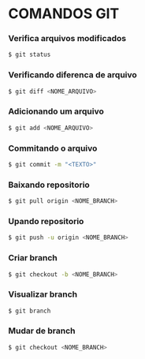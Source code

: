 # COMANDOS GIT

### Verifica arquivos modificados

```sh
$ git status
```

### Verificando diferenca de arquivo

```sh
$ git diff <NOME_ARQUIVO>
```

### Adicionando um arquivo

```sh
$ git add <NOME_ARQUIVO>
```

### Commitando o arquivo

```sh
$ git commit -m "<TEXTO>"
```

### Baixando repositorio

```sh
$ git pull origin <NOME_BRANCH>
```

### Upando repositorio

```sh
$ git push -u origin <NOME_BRANCH>
```

### Criar branch

```sh
$ git checkout -b <NOME_BRANCH>
```

### Visualizar branch

```sh
$ git branch
```

### Mudar de branch

```sh
$ git checkout <NOME_BRANCH>
```
